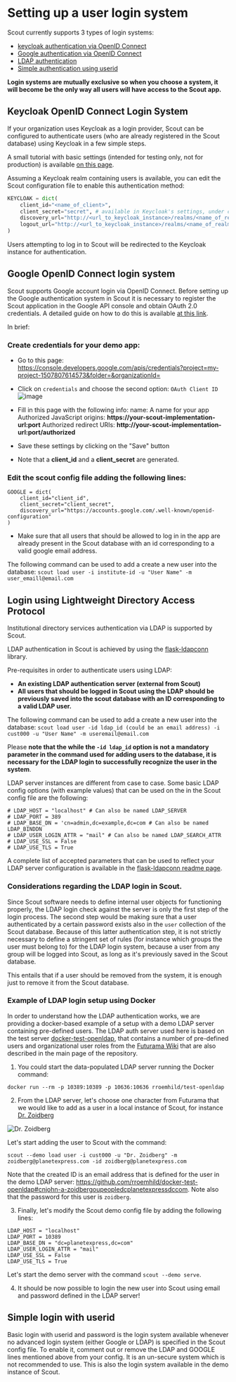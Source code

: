 # Setting up a user login system

Scout currently supports 3 types of login systems:
  - [keycloak authentication via OpenID Connect](#keycloak-openid-connect-login-system)
  - [Google authentication via OpenID Connect](#google-openid-connect-login-system)
  - [LDAP authentication](#login-using-lightweight-directory-access-protocol)
  - [Simple authentication using userid](#simple-login-with-userid)

**Login systems are mutually exclusive so when you choose a system, it will become be the only way all users will have access to the Scout app.**


## Keycloak OpenID Connect Login System

If your organization uses Keycloak as a login provider, Scout can be configured to authenticate users (who are already registered in the Scout database) using Keycloak in a few simple steps.

A small tutorial with basic settings (intended for testing only, not for production) is available [on this page](https://github.com/northwestwitch/keycloak_flask_auth?tab=readme-ov-file#keycloak_flask_auth).

Assuming a Keycloak realm containing users is available, you can edit the Scout configuration file to enable this authentication method:

```python
KEYCLOAK = dict(
    client_id="<name_of_client>",
    client_secret="secret", # available in Keycloak's settings, under client credentials
    discovery_url="http://<url_to_keycloak_instance>/realms/<name_of_realm>/.well-known/openid-configuration",
    logout_url="http://<url_to_keycloak_instance>/realms/<name_of_realm>/protocol/openid-connect/logout",
)
```

Users attempting to log in to Scout will be redirected to the Keycloak instance for authentication.

## Google OpenID Connect login system

Scout supports Google account login via OpenID Connect. Before setting up the Google authentication system in Scout it is necessary to register the Scout application in the Google API console and obtain OAuth 2.0 credentials. A detailed guide on how to do this is available [at this link](https://developers.google.com/identity/protocols/oauth2/openid-connect).

In brief:

### Create credentials for your demo app:

-  Go to this page:  https://console.developers.google.com/apis/credentials?project=my-project-1507807614573&folder=&organizationId=

- Click on `credentials` and choose the second option: `OAuth Client ID`
![image](https://user-images.githubusercontent.com/28093618/84499985-ef2c4200-acb3-11ea-8ade-1789219bfd73.png)

- Fill in this page with the following info:
 name: A name for your app
 Authorized JavaScript origins: **https://your-scout-implementation-url:port**
 Authorized redirect URIs: **http://your-scout-implementation-url:port/authorized**

- Save these settings by clicking on the "Save" button

- Note that a **client_id** and a **client_secret** are generated.

### Edit the scout config file adding the following lines:
```
GOOGLE = dict(
    client_id="client_id",
    client_secret="client_secret",
    discovery_url="https://accounts.google.com/.well-known/openid-configuration"
)
```

- Make sure that all users that should be allowed to log in in the app are already present in the Scout database with an id corresponding to a valid google email address.

The following command can be used to add a create a new user into the database:
`scout load user -i institute-id -u "User Name" -m user_emaill@email.com`


## Login using Lightweight Directory Access Protocol

Institutional directory services authentication via LDAP is supported by Scout.

LDAP authentication in Scout is achieved by using the [flask-ldapconn](https://github.com/rroemhild/flask-ldapconn) library.

Pre-requisites in order to authenticate users using LDAP:

- **An existing LDAP authentication server (external from Scout)**
- **All users that should be logged in Scout using the LDAP should be previously saved into the scout database with an ID corresponding to a valid LDAP user.**

The following command can be used to add a create a new user into the database:
`scout load user -id ldap_id (could be an email address) -i cust000 -u "User Name" -m useremail@email.com`

Please **note that the while the `-id ldap_id` option is not a mandatory parameter in the command used for adding users to the database, it is necessary for the LDAP login to successfully recognize the user in the system**.

LDAP server instances are different from case to case. Some basic LDAP config options (with example values) that can be used on the in the Scout config file are the following:

```
# LDAP_HOST = "localhost" # Can also be named LDAP_SERVER
# LDAP_PORT = 389
# LDAP_BASE_DN = 'cn=admin,dc=example,dc=com # Can also be named LDAP_BINDDN
# LDAP_USER_LOGIN_ATTR = "mail" # Can also be named LDAP_SEARCH_ATTR
# LDAP_USE_SSL = False
# LDAP_USE_TLS = True
```

A complete list of accepted parameters that can be used to reflect your LDAP server configuration is available in the [flask-ldapconn readme page](https://github.com/rroemhild/flask-ldapconn).

### Considerations regarding the LDAP login in Scout.

Since Scout software needs to define internal user objects for functioning properly, the LDAP login check against the server is only the first step of the login process. The second step would be making sure that a user authenticated by a certain password exists also in the `user` collection of the Scout database. Because of this latter authentication step, it is not strictly necessary to define a stringent set of rules (for instance which groups the user must belong to) for the LDAP login system, because a user from any group will be logged into Scout, as long as it's previously saved in the Scout database.

This entails that if a user should be removed from the system, it is enough just to remove it from the Scout database.

### Example of LDAP login setup using Docker

In order to understand how the LDAP authentication works, we are providing a docker-based example of a setup with a demo LDAP server containing pre-defined users. The LDAP auth server used here is based on the test server [docker-test-openldap](https://github.com/rroemhild/docker-test-openldap), that contains a number of pre-defined users and organizational user roles from the [Futurama Wiki](https://futurama.fandom.com/wiki/Futurama_Wiki) that are also described in the main page of the repository.

1) You could start the data-populated LDAP server running the Docker command:
```
docker run --rm -p 10389:10389 -p 10636:10636 rroemhild/test-openldap
```

2) From the LDAP server, let's choose one character from Futurama that we would like to add as a user in a local instance of Scout, for instance [Dr. Zoidberg](https://github.com/rroemhild/docker-test-openldap#cnjohn-a-zoidbergoupeopledcplanetexpressdccom)

![Dr. Zoidberg](https://static.wikia.nocookie.net/characterprofile/images/1/17/Zoidberg.png/revision/latest/scale-to-width-down/250?cb=20180603192711)

Let's start adding the user to Scout with the command:
```
scout --demo load user -i cust000 -u "Dr. Zoidberg" -m zoidberg@planetexpress.com -id zoidberg@planetexpress.com
```
Note that the created ID is an email address that is defined for the user in the demo LDAP server: https://github.com/rroemhild/docker-test-openldap#cnjohn-a-zoidbergoupeopledcplanetexpressdccom. Note also that the password for this user is `zoidberg`.

3) Finally, let's modify the Scout demo config file by adding the following lines:
```
LDAP_HOST = "localhost"
LDAP_PORT = 10389
LDAP_BASE_DN = "dc=planetexpress,dc=com"
LDAP_USER_LOGIN_ATTR = "mail"
LDAP_USE_SSL = False
LDAP_USE_TLS = True
```
Let's start the demo server with the command `scout --demo serve`.

4) It should be now possible to login the new user into Scout using email and password defined in the LDAP server!

## Simple login with userid

Basic login with userid and password is the login system available whenever no advanced login system (either Google or LDAP) is specified in the Scout config file. To enable it, comment out or remove the LDAP and GOOGLE lines mentioned above from your config. It is an un-secure system which is not recommended to use. This is also the login system available in the demo instance of Scout.
